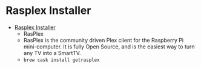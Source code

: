 # Rasplex Installer
- [Rasplex Installer](https://www.rasplex.com/)
  -  RasPlex    
  - RasPlex is the community driven Plex client for the Raspberry Pi mini-computer. It is fully Open Source, and is the easiest way to turn any TV into a SmartTV.
  - `brew cask install getrasplex`

